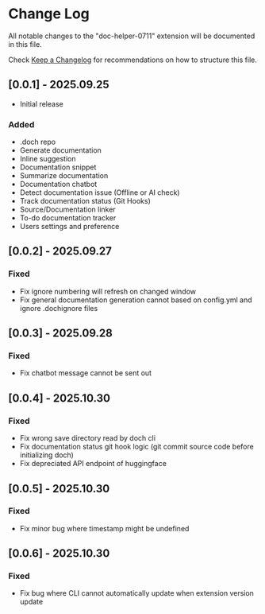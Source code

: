 # Change Log

All notable changes to the "doc-helper-0711" extension will be documented in this file.

Check [Keep a Changelog](http://keepachangelog.com/) for recommendations on how to structure this file.

## [0.0.1] - 2025.09.25

- Initial release

### Added

- .doch repo
- Generate documentation
- Inline suggestion
- Documentation snippet
- Summarize documentation
- Documentation chatbot
- Detect documentation issue (Offline or AI check)
- Track documentation status (Git Hooks)
- Source/Documentation linker
- To-do documentation tracker
- Users settings and preference

## [0.0.2] - 2025.09.27

### Fixed

- Fix ignore numbering will refresh on changed window
- Fix general documentation generation cannot based on config.yml and ignore .dochignore files

## [0.0.3] - 2025.09.28

### Fixed

- Fix chatbot message cannot be sent out

## [0.0.4] - 2025.10.30

### Fixed

- Fix wrong save directory read by doch cli
- Fix documentation status git hook logic (git commit source code before initializing doch)
- Fix depreciated API endpoint of huggingface

## [0.0.5] - 2025.10.30

### Fixed

- Fix minor bug where timestamp might be undefined

## [0.0.6] - 2025.10.30

### Fixed

- Fix bug where CLI cannot automatically update when extension version update